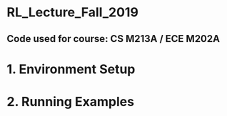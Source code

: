 # RL_Lecture_Fall_2019
## Code used for course: CS M213A / ECE M202A

# 1. Environment Setup

# 2. Running Examples
